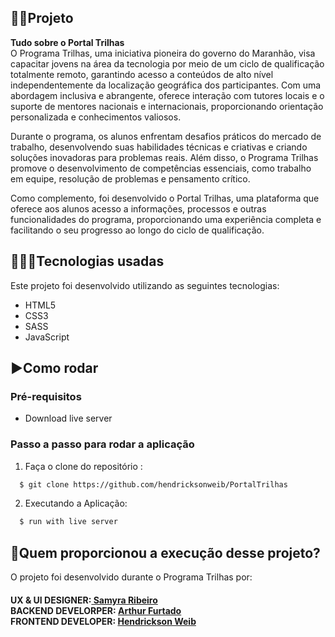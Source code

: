 ## 👨‍🏫Projeto
**Tudo sobre o Portal Trilhas** 
<br />
O Programa Trilhas, uma iniciativa pioneira do governo do Maranhão, visa capacitar jovens na área da tecnologia por meio de um ciclo de qualificação totalmente remoto, garantindo acesso a conteúdos de alto nível independentemente da localização geográfica dos participantes. Com uma abordagem inclusiva e abrangente, oferece interação com tutores locais e o suporte de mentores nacionais e internacionais, proporcionando orientação personalizada e conhecimentos valiosos.

Durante o programa, os alunos enfrentam desafios práticos do mercado de trabalho, desenvolvendo suas habilidades técnicas e criativas e criando soluções inovadoras para problemas reais. Além disso, o Programa Trilhas promove o desenvolvimento de competências essenciais, como trabalho em equipe, resolução de problemas e pensamento crítico.

Como complemento, foi desenvolvido o Portal Trilhas, uma plataforma que oferece aos alunos acesso a informações, processos e outras funcionalidades do programa, proporcionando uma experiência completa e facilitando o seu progresso ao longo do ciclo de qualificação.
<br />


## 👨🏻‍💻Tecnologias usadas
Este projeto foi desenvolvido utilizando as seguintes tecnologias:
  * HTML5
  * CSS3
  * SASS
  * JavaScript


## ▶️Como rodar
  ### **Pré-requisitos**
  - Download live server
  
 ### **Passo a passo para rodar a aplicação**  
1. Faça o clone do repositório :

```sh
  $ git clone https://github.com/hendricksonweib/PortalTrilhas
```

2. Executando a Aplicação:

```sh
  $ run with live server
```


## 🚀Quem proporcionou a execução desse projeto?
O projeto foi desenvolvido durante o Programa Trilhas por:

<h4 align="start">


 UX & UI DESIGNER:<a href="https://www.linkedin.com/in/samyra-ribeiro-rocha/"> Samyra Ribeiro </a><br />
 BACKEND DEVELORPER:  <a href="https://www.linkedin.com/in/arthurdevbackend/">Arthur Furtado </a><br />
 FRONTEND DEVELOPER: <a href="https://www.linkedin.com/in/hendrickson-weib/">Hendrickson Weib  </a>
